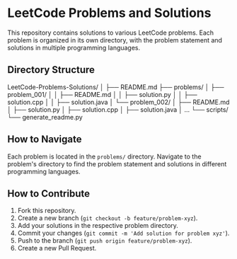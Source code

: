 # LeetCode Problems and Solutions

This repository contains solutions to various LeetCode problems. Each problem is organized in its own directory, with the problem statement and solutions in multiple programming languages.

## Directory Structure

LeetCode-Problems-Solutions/
│
├── README.md
├── problems/
│   ├── problem_001/
│   │   ├── README.md
│   │   ├── solution.py
│   │   ├── solution.cpp
│   │   ├── solution.java
│   └── problem_002/
│       ├── README.md
│       ├── solution.py
│       ├── solution.cpp
│       ├── solution.java
│       ...
└── scripts/
    └── generate_readme.py


## How to Navigate

Each problem is located in the `problems/` directory. Navigate to the problem's directory to find the problem statement and solutions in different programming languages.

## How to Contribute

1. Fork this repository.
2. Create a new branch (`git checkout -b feature/problem-xyz`).
3. Add your solutions in the respective problem directory.
4. Commit your changes (`git commit -m 'Add solution for problem xyz'`).
5. Push to the branch (`git push origin feature/problem-xyz`).
6. Create a new Pull Request.


